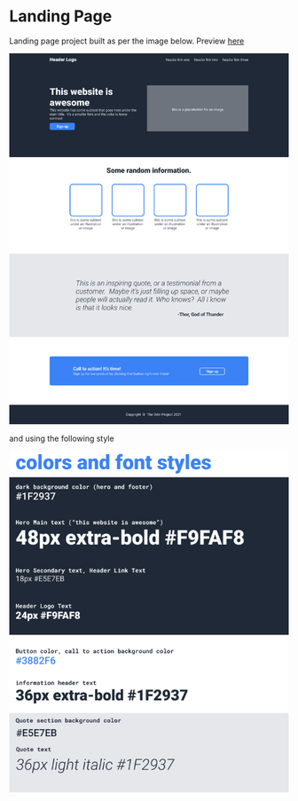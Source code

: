 # Landing Page

Landing page project built as per the image below. Preview [here](https://osobotu.github.io/landing_page/)

![landing page](./assets/landing_page.png)

and using the following style

![style](./assets/style.png)

